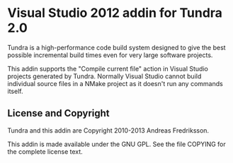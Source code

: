 
Visual Studio 2012 addin for Tundra 2.0
=============================================================================

Tundra is a high-performance code build system designed to give the best
possible incremental build times even for very large software projects.

This addin supports the "Compile current file" action in Visual Studio projects
generated by Tundra. Normally Visual Studio cannot build individual source
files in a NMake project as it doesn't run any commands itself.

License and Copyright
-----------------------------------------------------------------------------

Tundra and this addin are Copyright 2010-2013 Andreas Fredriksson.

This addin is made available under the GNU GPL. See the file COPYING for the
complete license text.


